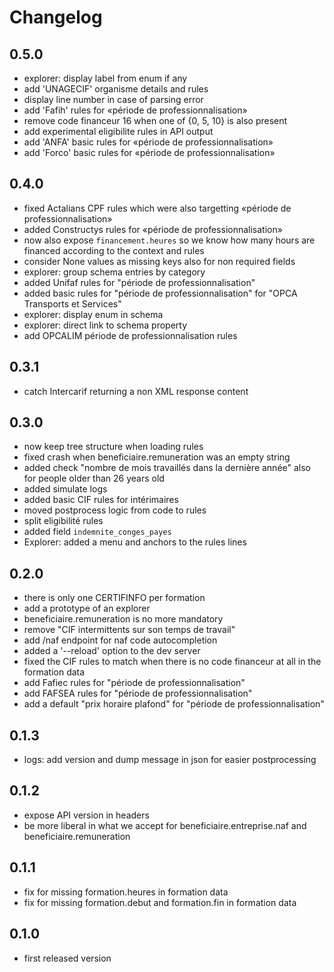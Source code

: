 # Changelog

## 0.5.0

- explorer: display label from enum if any
- add 'UNAGECIF' organisme details and rules
- display line number in case of parsing error
- add 'Fafih' rules for «période de professionnalisation»
- remove code financeur 16 when one of {0, 5, 10} is also present
- add experimental eligibilite rules in API output
- add 'ANFA' basic rules for «période de professionnalisation»
- add 'Forco' basic rules for «période de professionnalisation»

## 0.4.0

- fixed Actalians CPF rules which were also targetting «période de
  professionnalisation»
- added Constructys rules for «période de professionnalisation»
- now also expose `financement.heures` so we know how many hours are financed
  according to the context and rules
- consider None values as missing keys also for non required fields
- explorer: group schema entries by category
- added Unifaf rules for "période de professionnalisation"
- added basic rules for "période de professionnalisation" for
  "OPCA Transports et Services"
- explorer: display enum in schema
- explorer: direct link to schema property
- add OPCALIM période de professionnalisation rules

## 0.3.1

- catch Intercarif returning a non XML response content

## 0.3.0

- now keep tree structure when loading rules
- fixed crash when beneficiaire.remuneration was an empty string
- added check "nombre de mois travaillés dans la dernière année" also for people
  older than 26 years old
- added simulate logs
- added basic CIF rules for intérimaires
- moved postprocess logic from code to rules
- split eligibilité rules
- added field `indemnite_conges_payes`
- Explorer: added a menu and anchors to the rules lines


## 0.2.0

- there is only one CERTIFINFO per formation
- add a prototype of an explorer
- beneficiaire.remuneration is no more mandatory
- remove "CIF intermittents sur son temps de travail"
- add /naf endpoint for naf code autocompletion
- added a '--reload' option to the dev server
- fixed the CIF rules to match when there is no code financeur at all in the
  formation data
- add Fafiec rules for "période de professionnalisation"
- add FAFSEA rules for "période de professionnalisation"
- add a default "prix horaire plafond" for "période de professionnalisation"


## 0.1.3

- logs: add version and dump message in json for easier postprocessing


## 0.1.2

- expose API version in headers
- be more liberal in what we accept for beneficiaire.entreprise.naf and beneficiaire.remuneration


## 0.1.1

- fix for missing formation.heures in formation data
- fix for missing formation.debut and formation.fin in formation data

## 0.1.0

- first released version
